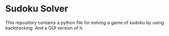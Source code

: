 # Sudoku Solver
This repository contains a python file for solving a game of sudoku by using backtracking. And a GUI version of it.
